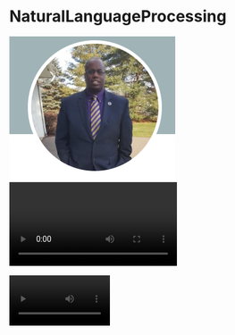 # NaturalLanguageProcessing
![](images/ChrisProfile2.PNG)
![](images/testvideo.mp4)

<video src='https://tella.video/chriss-video-6-a0pt' width=180/>

[![Alternate Text](images/ChrisProfile2.PNG)](https://tella.video/chriss-video-6-a0pt)


I am name is Christopher Enam Franklin. I go by Chris.
Final Submission for my Natural Language Processing Project I completed in November 2021.I am currently reviewing it again to keep my skills in NLP sharp

This is currently in Google Colab Notebook format. I will upload this as a Juypter Notebook ipynb file in the near future.
https://colab.research.google.com/drive/1TMVq79-vuHXMIgojPsNTrd22hPIgXAPP

Contact info.

https://www.linkedin.com/in/christopherefranklin/





<img width="282" alt="ChrisProfile" src="https://user-images.githubusercontent.com/18309288/200979623-6a7b5143-86e7-4f11-a288-acc326907a21.PNG">
